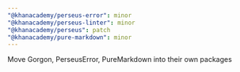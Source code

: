 ```yaml
---
"@khanacademy/perseus-error": minor
"@khanacademy/perseus-linter": minor
"@khanacademy/perseus": patch
"@khanacademy/pure-markdown": minor
---
```


Move Gorgon, PerseusError, PureMarkdown into their own packages
